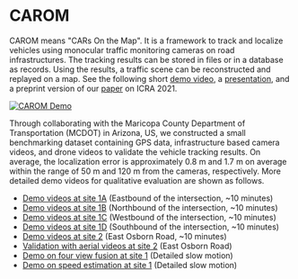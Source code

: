 # CAROM

CAROM means "CARs On the Map". It is a framework to track and localize vehicles using monocular traffic monitoring cameras on road infrastructures. The tracking results can be stored in files or in a database as records. Using the results, a traffic scene can be reconstructed and replayed on a map. See the following short [demo video](https://youtu.be/2OQ2Pf1BeHc), a [presentation](https://youtu.be/rbA0ppKy9Dc), and a preprint version of our [paper](https://arxiv.org/abs/2104.00893) on ICRA 2021.

[![CAROM Demo](https://img.youtube.com/vi/2OQ2Pf1BeHc/0.jpg)](https://youtu.be/2OQ2Pf1BeHc)

Through collaborating with the Maricopa County Department of Transportation (MCDOT) in Arizona, US, we constructed a small benchmarking dataset containing GPS data, infrastructure based camera videos, and drone videos to validate the vehicle tracking results. On average, the localization error is approximately 0.8 m and 1.7 m on average within the range of 50 m and 120 m from the cameras, respectively. More detailed demo videos for qualitative evaluation are shown as follows.

* [Demo videos at site 1A](https://youtu.be/pKGxqBnaGAk) (Eastbound of the intersection, ~10 minutes)
* [Demo videos at site 1B](https://youtu.be/79ZrOIpRCN0) (Northbound of the intersection, ~10 minutes)
* [Demo videos at site 1C](https://youtu.be/aFRLNki1Sq0) (Westbound of the intersection, ~10 minutes)
* [Demo videos at site 1D](https://youtu.be/pMOLFDCAGI4) (Southbound of the intersection, ~10 minutes)
* [Demo videos at site 2](https://youtu.be/cR5G8N1hxko) (East Osborn Road, ~10 minutes)
* [Validation with aerial videos at site 2](https://youtu.be/Z6AY0bTjV-4) (East Osborn Road)
* [Demo on four view fusion at site 1](https://youtu.be/eQwW7ZCzwtU) (Detailed slow motion)
* [Demo on speed estimation at site 1](https://youtu.be/8jOseFxUxsI) (Detailed slow motion)



